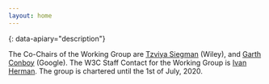 ```yaml
---
layout: home
---
```

> 
{: data-apiary="description"}

The Co-Chairs of the Working Group are [Tzviya Siegman](mailto:tsiegman@wiley.com)  (Wiley), and [Garth Conboy](mailto:garth@google.com) (Google). The W3C Staff Contact for the Working Group is [Ivan Herman](mailto:ivan@w3.org). The group is chartered until the 1st of July, 2020.


